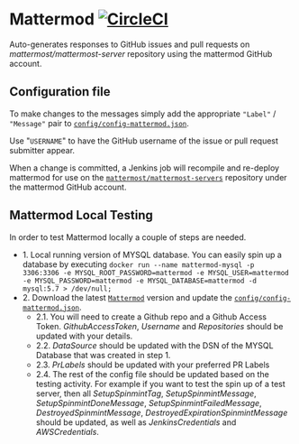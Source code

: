 # Mattermod [![CircleCI](https://circleci.com/gh/mattermost/mattermost-mattermod.svg?style=svg)](https://circleci.com/gh/mattermost/mattermost-mattermod)

Auto-generates responses to GitHub issues and pull requests on *mattermost/mattermost-server* repository using the mattermod GitHub account.

## Configuration file

To make changes to the messages simply add the appropriate `"Label"` / `"Message"` pair to [`config/config-mattermod.json`](https://github.com/mattermost/mattermost-mattermod/blob/master/config/config-mattermod.json).

Use "`USERNAME`" to have the GitHub username of the issue or pull request submitter appear.

When a change is committed, a Jenkins job will recompile and re-deploy mattermod for use on the [`mattermost/mattermost-servers`](https://github.com/mattermost/mattermost-server) repository under the mattermod GitHub account.

## Mattermod Local Testing

In order to test Mattermod locally a couple of steps are needed.

* 1\. Local running version of MYSQL database. You can easily spin up a database by executing ```docker run --name mattermod-mysql -p 3306:3306 -e MYSQL_ROOT_PASSWORD=mattermod -e MYSQL_USER=mattermod -e MYSQL_PASSWORD=mattermod -e MYSQL_DATABASE=mattermod -d mysql:5.7 > /dev/null;```
* 2\. Download the latest [`Mattermod`](https://github.com/mattermost/mattermost-mattermod) version and update the [`config/config-mattermod.json`](https://github.com/mattermost/mattermost-mattermod/blob/master/config/config-mattermod.json).
  * 2.1\. You will need to create a Github repo and a Github Access Token. *GithubAccessToken*, *Username* and *Repositories* should be updated with your details.
  * 2.2\. *DataSource* should be updated with the DSN of the MYSQL Database that was created in step 1.
  * 2.3\. *PrLabels* should be updated with your preferred PR Labels
  * 2.4\. The rest of the config file should be updated based on the testing activity. For example if you want to test the spin up of a test server, then all *SetupSpinmintTag*, *SetupSpinmintMessage*, *SetupSpinmintDoneMessage*, *SetupSpinmintFailedMessage*, *DestroyedSpinmintMessage*, *DestroyedExpirationSpinmintMessage* should be updated, as well as *JenkinsCredentials* and *AWSCredentials*.
